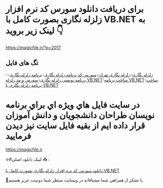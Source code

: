 # برای دریافت دانلود سورس کد نرم افزار زلزله نگاری بصورت کامل با VB.NET به لینک زیر بروید 👇

https://magicfile.ir/?p=2017

## تگ های فایل

-[زلزله نگاری](https://magicfile.ir/product/%d8%b3%d9%88%d8%b1%d8%b3-%da%a9%d8%af-%d9%86%d8%b1%d9%85-%d8%a7%d9%81%d8%b2%d8%a7%d8%b1-%d8%b2%d9%84%d8%b2%d9%84%d9%87-%d9%86%da%af%d8%a7%d8%b1%d9%8a/)-[زلزله نگاری تهران](https://magicfile.ir/product/%d8%b3%d9%88%d8%b1%d8%b3-%da%a9%d8%af-%d9%86%d8%b1%d9%85-%d8%a7%d9%81%d8%b2%d8%a7%d8%b1-%d8%b2%d9%84%d8%b2%d9%84%d9%87-%d9%86%da%af%d8%a7%d8%b1%d9%8a/)-[سورس کد برنامه زلزله نگاری](https://magicfile.ir/product/%d8%b3%d9%88%d8%b1%d8%b3-%da%a9%d8%af-%d9%86%d8%b1%d9%85-%d8%a7%d9%81%d8%b2%d8%a7%d8%b1-%d8%b2%d9%84%d8%b2%d9%84%d9%87-%d9%86%da%af%d8%a7%d8%b1%d9%8a/)-[برنامه زلزله نگاری](https://magicfile.ir/product/%d8%b3%d9%88%d8%b1%d8%b3-%da%a9%d8%af-%d9%86%d8%b1%d9%85-%d8%a7%d9%81%d8%b2%d8%a7%d8%b1-%d8%b2%d9%84%d8%b2%d9%84%d9%87-%d9%86%da%af%d8%a7%d8%b1%d9%8a/)-[برنامه نویسی زلزله نگاری](https://magicfile.ir/product/%d8%b3%d9%88%d8%b1%d8%b3-%da%a9%d8%af-%d9%86%d8%b1%d9%85-%d8%a7%d9%81%d8%b2%d8%a7%d8%b1-%d8%b2%d9%84%d8%b2%d9%84%d9%87-%d9%86%da%af%d8%a7%d8%b1%d9%8a/)-[سورس و مد زلزله VB.NET](https://magicfile.ir/product/%d8%b3%d9%88%d8%b1%d8%b3-%da%a9%d8%af-%d9%86%d8%b1%d9%85-%d8%a7%d9%81%d8%b2%d8%a7%d8%b1-%d8%b2%d9%84%d8%b2%d9%84%d9%87-%d9%86%da%af%d8%a7%d8%b1%d9%8a/)-[ساخت برنامه VB.NET](https://magicfile.ir/product/%d8%b3%d9%88%d8%b1%d8%b3-%da%a9%d8%af-%d9%86%d8%b1%d9%85-%d8%a7%d9%81%d8%b2%d8%a7%d8%b1-%d8%b2%d9%84%d8%b2%d9%84%d9%87-%d9%86%da%af%d8%a7%d8%b1%d9%8a/)-[ساخت برنامه زلزله نگاری با VB.NET](https://magicfile.ir/product/%d8%b3%d9%88%d8%b1%d8%b3-%da%a9%d8%af-%d9%86%d8%b1%d9%85-%d8%a7%d9%81%d8%b2%d8%a7%d8%b1-%d8%b2%d9%84%d8%b2%d9%84%d9%87-%d9%86%da%af%d8%a7%d8%b1%d9%8a/)

# در سايت فايل هاي ويژه اي براي برنامه نويسان طراحان دانشجويان و دانش آموزان قرار داده ايم از بقيه فايل سايت نيز ديدن فرماييد

https://magicfile.ir


❇️#لينک دانلود اصلي 📥 :

[دانلود سورس کد نرم افزار زلزله نگاری بصورت کامل با VB.NET](https://magicfile.ir/product/%d8%b3%d9%88%d8%b1%d8%b3-%da%a9%d8%af-%d9%86%d8%b1%d9%85-%d8%a7%d9%81%d8%b2%d8%a7%d8%b1-%d8%b2%d9%84%d8%b2%d9%84%d9%87-%d9%86%da%af%d8%a7%d8%b1%d9%8a/) 


🙏با تشکر از همراهي شما مشتاقانه در وبسایت منتظر شما دوست عزیز هستیم

